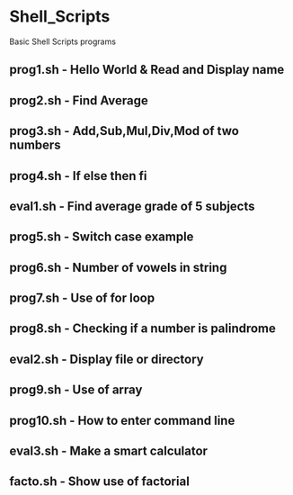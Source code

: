 # Shell_Scripts
Basic Shell Scripts programs
## prog1.sh - Hello World & Read and Display name
## prog2.sh -  Find Average
## prog3.sh - Add,Sub,Mul,Div,Mod of two numbers
## prog4.sh - If else then fi
## eval1.sh - Find average grade of 5 subjects
## prog5.sh - Switch case example
## prog6.sh - Number of vowels in string
## prog7.sh - Use of for loop
## prog8.sh - Checking if a number is palindrome
## eval2.sh - Display file or directory
## prog9.sh - Use of array
## prog10.sh - How to enter command line
## eval3.sh - Make a smart calculator
## facto.sh - Show use of factorial

